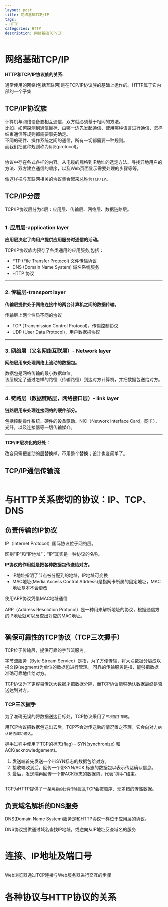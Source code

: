 ```yaml
---
layout: post
title: 网络基础TCP/IP
tags:
- HTTP
categories: HTTP
description: 网络基础TCP/IP
---
```


# 网络基础TCP/IP

**HTTP和TCP/IP协议族的关系:**

通常使用的网络(包括互联网)是在TCP/IP协议族的基础上运作的。HTTP属于它内部的一个子集

## TCP/IP协议族

计算机与网络设备要相互通信，双方就必须基于相同的方法。  
比如，如何探测到通信目标、由哪一边先发起通信、使用哪种语言进行通信、怎样结束通信等规则都需要事先确定。  
不同的硬件、操作系统之间的通信，所有一切都需要一种规则。  
而我们把这种规则称为`协议`(protocol)。  

<div class="rd">
    <img src="/assets/images/2017/10-11-12/10-28-1.png" alt="">
</div>

协议中存在各式各样的内容。从电缆的规格到IP地址的选定方法、寻找异地用户的方法、双方建立通信的顺序，以及Web页面显示需要处理的步骤等等。

像这样把与互联网相关的协议集合起来总称为`TCP/IP`。

## TCP/IP分层

TCP/IP协议层分为4层：应用层、传输层、网络层、数据链路层。

<div class="rd">
    <img src="/assets/images/2017/10-11-12/10-28-2.png" alt="">
</div>

### 1. 应用层-application layer

**应用层决定了向用户提供应用服务时通信的活动。**

TCP/IP协议族内预存了各类通用的应用服务,包括：

- FTP (File Transfer Protocol) 文件传输协议
- DNS (Domain Name System) 域名系统服务
- HTTP 协议

<hr>

### 2. 传输层-transport layer

**传输层提供处于网络连接中的两台计算机之间的数据传输。**

传输层上两个性质不同的协议

- TCP (Transmission Control Protocol)，传输控制协议
- UDP (User Data Protocol)，用户数据报协议

<hr>

### 3. 网络层（又名网络互联层）- Network layer 

**网络层用来处理网络上流动的数据包。**

数据包是网络传输的最小数据单位。  
该层规定了通过怎样的路径（传输路径）到达对方计算机，并把数据包送给对方。

<hr>

### 4. 链路层（数据链路层，网络接口层）- link layer

**链路层用来处理连接网络的硬件部分。**

包括控制操作系统、硬件的设备驱动、NIC（Network Interface Card，网卡）、光纤，以及连接器等一切传输媒介。

<hr>

**TCP/IP层次化的好处：**

改变只需把变动的层替换掉，不用整个替换；设计也变简单了。

## TCP/IP通信传输流

<div class="rd">
    <img src="/assets/images/2017/10-11-12/10-28-3.png" alt="">
</div>

# 与HTTP关系密切的协议：IP、TCP、DNS

## 负责传输的IP协议

IP（Internet Protocol）国际协议位于网络层。

区别“IP”和“IP地址”：“IP”其实是一种协议的名称。

**IP协议的作用就是把各种数据包传送给对方。**

- IP地址指明了节点被分配到的地址，IP地址可变换  
- MAC地址(Media Access Control Address)是指网卡所属的固定地址，MAC地址基本不会更改

使用ARP协议凭借MAC地址通信

ARP（Address Resolution Protocol）是一种用来解析地址的协议，根据通信方的IP地址就可以反查出对应的MAC地址。

<div class="rd">
    <img src="/assets/images/2017/10-11-12/10-28-4.png" alt="">
</div>

## 确保可靠性的TCP协议（TCP三次握手）

TCP位于传输层，提供可靠的字节流服务。

字节流服务（Byte Stream Service）是指，为了方便传输，将大块数据分隔成以报文段(segment)为单位的数据包进行管理。
可靠的传输服务是指，能够把数据准确可靠地传给对方。

TCP协议为了更容易传送大数据才把数据分隔，而TCP协议能够确认数据最终是否送达到对方。

### TCP三次握手

为了准确无误的将数据送达目标处，TCP协议采用了`三次握手策略`。

用TCP协议把数据包送出去后，TCP不会对传送后的情况置之不理，它会向对方`确认是否成功送达`。

握手过程中使用了TCP的标志(flag) - SYN(synchronize) 和 ACK(acknowledgement)。

1. 发送端首先发送一个带SYN标志的数据包给对方。  
2. 接收端收到后，回传一个带SYN/ACK 标志的数据包以表示传达确认信息。  
3. 最后，发送端再回传一个带ACK标志的数据包，代表“握手”结束。  

<div class="rd">
    <img src="/assets/images/2017/10-11-12/10-28-5.png" alt="">
</div>

TCP为HTTP提供了一条`可靠的比特传输管道`,TCP会按顺序、无差错的传递数据。

## 负责域名解析的DNS服务

DNS(Domain Name System)服务是和HTTP协议一样位于应用层的协议。

DNS协议提供通过域名查找IP地址，或逆向从IP地址反查域名的服务

<div class="rd">
    <img src="/assets/images/2017/10-11-12/10-28-6.png" alt="">
</div>

# 连接、IP地址及端口号

<div class="rd">
    <img src="/assets/images/2017/10-11-12/10-28-7.png" alt="">
</div>

Web浏览器通过TCP连接与Web服务器进行交互的步骤

# 各种协议与HTTP协议的关系

<div class="rd">
    <img src="/assets/images/2017/10-11-12/10-28-8.png" alt="">
</div>



